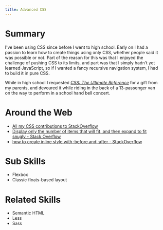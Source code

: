 ```yaml
---
title: Advanced CSS
---
```


# Summary

I've been using CSS since before I went to high school. Early on I had a passion
to learn how to create things using only CSS, whether people said it was
possible or not. Part of the reason for this was that I enjoyed the challenge
of pushing CSS to its limits, and part was that I simply hadn't yet learned 
JavaScript, so if I wanted a fancy recursive navigation system, I had to build 
it in pure CSS.

While in high school I requested [*CSS: The Ultimate Reference*](https://www.amazon.com/CSS-Ultimate-Reference-Tommy-Olsson/dp/0980285852) 
for a gift from my parents, and devoured it while riding in the back of a 
13-passenger van on the way to perform in a school hand bell concert.

# Around the Web

- [All my CSS contributions to StackOverflow](https://stackoverflow.com/search?tab=votes&q=user%3a937377%20%5bcss%5d)
- [Display only the number of items that will fit, and then expand to fit snugly - Stack Overflow](https://stackoverflow.com/questions/45622861/display-only-the-number-of-items-that-will-fit-and-then-expand-to-fit-snugly)
- [how to create inline style with :before and :after - StackOverflow](https://stackoverflow.com/a/46572990/937377)

# Sub Skills

- Flexbox
- Classic floats-based layout

# Related Skills

- Semantic HTML
- Less
- Sass
